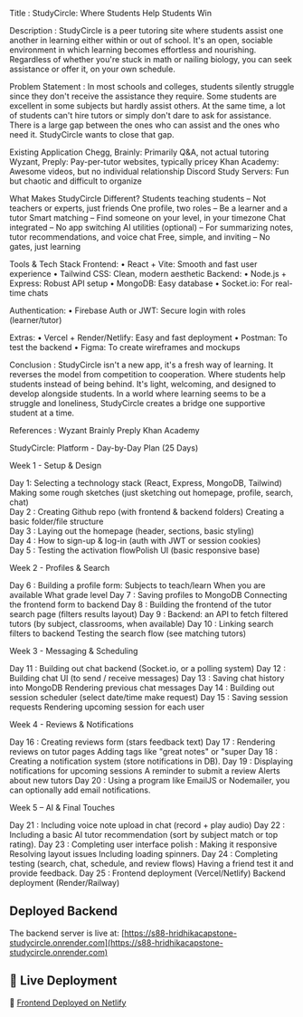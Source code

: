 Title : StudyCircle: Where Students Help Students Win

Description : StudyCircle is a peer tutoring site where students assist one another in learning either within or out of school. It's an open, sociable environment in which learning becomes effortless and nourishing. Regardless of whether you're stuck in math or nailing biology, you can seek assistance or offer it, on your own schedule.

Problem Statement : In most schools and colleges, students silently struggle since they don't receive the assistance they require. Some students are excellent in some subjects but hardly assist others. At the same time, a lot of students can't hire tutors or simply don't dare to ask for assistance. There is a large gap between the ones who can assist and the ones who need it. StudyCircle wants to close that gap.

Existing Application Chegg, Brainly: Primarily Q&A, not actual tutoring Wyzant, Preply: Pay-per-tutor websites, typically pricey Khan Academy: Awesome videos, but no individual relationship Discord Study Servers: Fun but chaotic and difficult to organize

What Makes StudyCircle Different? Students teaching students – Not teachers or experts, just friends One profile, two roles – Be a learner and a tutor Smart matching – Find someone on your level, in your timezone Chat integrated – No app switching AI utilities (optional) – For summarizing notes, tutor recommendations, and voice chat Free, simple, and inviting – No gates, just learning

Tools & Tech Stack Frontend: • React + Vite: Smooth and fast user experience • Tailwind CSS: Clean, modern aesthetic Backend: • Node.js + Express: Robust API setup • MongoDB: Easy database • Socket.io: For real-time chats

Authentication: • Firebase Auth or JWT: Secure login with roles (learner/tutor)

Extras: • Vercel + Render/Netlify: Easy and fast deployment • Postman: To test the backend • Figma: To create wireframes and mockups

Conclusion : StudyCircle isn't a new app, it's a fresh way of learning. It reverses the model from competition to cooperation. Where students help students instead of being behind. It's light, welcoming, and designed to develop alongside students. In a world where learning seems to be a struggle and loneliness, StudyCircle creates a bridge one supportive student at a time.

References : Wyzant Brainly
Preply Khan Academy

StudyCircle: Platform - Day-by-Day Plan (25 Days)

Week 1 - Setup & Design

Day 1: Selecting a technology stack (React, Express, MongoDB, Tailwind) Making some rough sketches (just sketching out homepage, profile, search, chat)      
Day 2 : Creating Github repo (with frontend & backend folders) Creating a basic folder/file structure    
Day 3 : Laying out the homepage (header, sections, basic styling)    
Day 4 : How to sign-up & log-in (auth with JWT or session cookies)     
Day 5 : Testing the activation flowPolish UI (basic responsive base)        

Week 2 - Profiles & Search

Day 6 : Building a profile form: Subjects to teach/learn When you are available What grade level 
Day 7 : Saving profiles to MongoDB Connecting the frontend form to backend 
Day 8 : Building the frontend of the tutor search page (filters results layout)
Day 9 : Backend: an API to fetch filtered tutors (by subject, classrooms, when available) 
Day 10 : Linking search filters to backend Testing the search flow (see matching tutors)

Week 3 - Messaging & Scheduling

Day 11 : Building out chat backend (Socket.io, or a polling system) 
Day 12 : Building chat UI (to send / receive messages) 
Day 13 : Saving chat history into MongoDB Rendering previous chat messages 
Day 14 : Building out session scheduler (select date/time make request)
Day 15 : Saving session requests Rendering upcoming session for each user

Week 4 - Reviews & Notifications

Day 16 : Creating reviews form (stars feedback text)
Day 17 : Rendering reviews on tutor pages Adding tags like "great notes" or "super
Day 18 : Creating a notification system (store notifications in DB). 
Day 19 : Displaying notifications for upcoming sessions A reminder to submit a review Alerts about new tutors 
Day 20 : Using a program like EmailJS or Nodemailer, you can optionally add email notifications.

Week 5 – AI & Final Touches

Day 21 : Including voice note upload in chat (record + play audio) 
Day 22 : Including a basic AI tutor recommendation (sort by subject match or top rating). 
Day 23 : Completing user interface polish : Making it responsive Resolving layout issues Including loading spinners. 
Day 24 : Completing testing (search, chat, schedule, and review flows) Having a friend test it and provide feedback. 
Day 25 : Frontend deployment (Vercel/Netlify) Backend deployment (Render/Railway)


## Deployed Backend

The backend server is live at: [https://s88-hridhikacapstone-studycircle.onrender.com](https://s88-hridhikacapstone-studycircle.onrender.com)

## 🚀 Live Deployment

🔗 [Frontend Deployed on Netlify](https://shimmering-dango-0410f8.netlify.app/)



